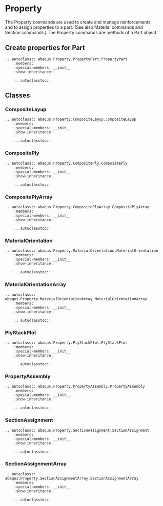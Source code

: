 # Property

The Property commands are used to create and manage reinforcements and to assign properties to a part.
(See also Material commands and Section commands.) The Property commands are methods of a Part object.

## Create properties for Part

```{eval-rst}
.. autoclass:: abaqus.Property.PropertyPart.PropertyPart
    :members:
    :special-members: __init__
    :show-inheritance:

    .. autoclasstoc::
```

## Classes

### CompositeLayup

```{eval-rst}
.. autoclass:: abaqus.Property.CompositeLayup.CompositeLayup
    :members:
    :special-members: __init__
    :show-inheritance:

    .. autoclasstoc::
```

### CompositePly

```{eval-rst}
.. autoclass:: abaqus.Property.CompositePly.CompositePly
    :members:
    :special-members: __init__
    :show-inheritance:

    .. autoclasstoc::
```

### CompositePlyArray

```{eval-rst}
.. autoclass:: abaqus.Property.CompositePlyArray.CompositePlyArray
    :members:
    :special-members: __init__
    :show-inheritance:

    .. autoclasstoc::
```

### MaterialOrientation

```{eval-rst}
.. autoclass:: abaqus.Property.MaterialOrientation.MaterialOrientation
    :members:
    :special-members: __init__
    :show-inheritance:

    .. autoclasstoc::
```

### MaterialOrientationArray

```{eval-rst}
.. autoclass:: abaqus.Property.MaterialOrientationArray.MaterialOrientationArray
    :members:
    :special-members: __init__
    :show-inheritance:

    .. autoclasstoc::
```

### PlyStackPlot

```{eval-rst}
.. autoclass:: abaqus.Property.PlyStackPlot.PlyStackPlot
    :members:
    :special-members: __init__
    :show-inheritance:

    .. autoclasstoc::
```

### PropertyAssembly

```{eval-rst}
.. autoclass:: abaqus.Property.PropertyAssembly.PropertyAssembly
    :members:
    :special-members: __init__
    :show-inheritance:

    .. autoclasstoc::
```

### SectionAssignment

```{eval-rst}
.. autoclass:: abaqus.Property.SectionAssignment.SectionAssignment
    :members:
    :special-members: __init__
    :show-inheritance:

    .. autoclasstoc::
```

### SectionAssignmentArray

```{eval-rst}
.. autoclass:: abaqus.Property.SectionAssignmentArray.SectionAssignmentArray
    :members:
    :special-members: __init__
    :show-inheritance:

    .. autoclasstoc::
```
